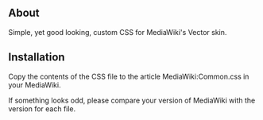 About
-----

Simple, yet good looking, custom CSS for MediaWiki's Vector skin.

Installation
------------
Copy the contents of the CSS file to the article MediaWiki:Common.css in
your MediaWiki.

If something looks odd, please compare your version of MediaWiki with the
version for each file.
